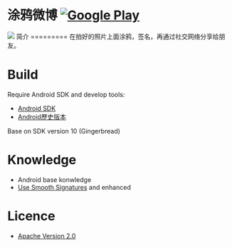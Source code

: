 涂鸦微博 [![Google Play](http://developer.android.com/images/brand/en_generic_rgb_wo_45.png)](https://play.google.com/store/apps/details?id=com.gorgeous)
=========
<img src="https://www.evernote.com/shard/s153/sh/96794dde-4fcd-43eb-8eda-d5b23e448651/4c5b15abf42f89dd64ef862904715321/deep/0/device-2013-09-21-162003.png">
简介
=========
在拍好的照片上面涂鸦，签名，再通过社交网络分享给朋友。

Build
=========

Require Android SDK and develop tools:
* [Android SDK](http://developer.android.com/sdk/index.html)
* [Android歷史版本](http://zh.wikipedia.org/zh-cn/Android%E6%AD%B7%E5%8F%B2%E7%89%88%E6%9C%AC)

Base on SDK version 10 (Gingerbread)

Knowledge
=========
* Android base konwledge
* [Use Smooth Signatures](http://corner.squareup.com/2010/07/smooth-signatures.html) and enhanced

Licence
=========
* [Apache Version 2.0](http://www.apache.org/licenses/LICENSE-2.0.html)
